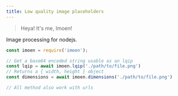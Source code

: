 ```yaml
---
title: Low quality image placeholders
---
```


> Heya! It's me, Imoen!

Image processing for nodejs.

```js
const imoen = require('imoen');

// Get a base64 encoded string usable as an lqip
const lqip = await imoen.lqip('./path/to/file.png')
// Returns a { width, height } object
const dimensions = await imoen.dimensions('./path/to/file.png')

// All method also work with urls
```

<!--
 ## Examples

 ```js
 const picturePath = "./imp.png";
 const { width, height } = await imoen.dimensions(picturePath);
 const placeholder = await imoen.lqip(picturePath);
 ```

 ```html
 <img src="data:image/png;base64,{placeholder}" width="{width}" height="{height}"
 style="filter:blur(5px)" />
 ```
-->



